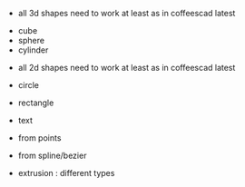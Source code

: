 - all 3d shapes need to work at least as in coffeescad latest
 * cube
 * sphere
 * cylinder
 
- all 2d shapes need to work at least as in coffeescad latest
 * circle
 * rectangle
 * text 
 * from points
 
 * from spline/bezier
 * extrusion : different types
